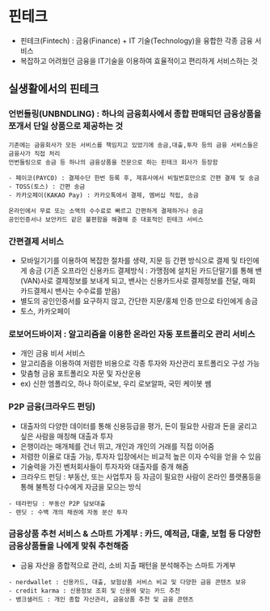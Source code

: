 # 핀테크
- 핀테크(Fintech) : 금융(Finance) + IT 기술(Technology)을 융합한 각종 금융 서비스
- 복잡하고 어려웠던 금융을 IT기술을 이용하여 효율적이고 편리하게 서비스하는 것

## 실생활에서의 핀테크
### 언번들링(UNBNDLING) : 하나의 금융회사에서 종합 판매되던 금융상품을 쪼개서 단일 상품으로 제공하는 것
```
기존에는 금융회사가 모든 서비스를 책임지고 있었기에 송금,대출,투자 등의 금융 서비스들은 금융사가 직접 처리
언번들링으로 송금 등 하나의 금융상품을 전문으로 하는 핀테크 회사가 등장함

- 페이코(PAYCO) : 결제수단 한번 등록 후, 제휴사에서 비밀번호만으로 간편 결제 및 송금
- TOSS(토스) : 간편 송금
- 카카오페이(KAKAO Pay) : 카카오톡에서 결제, 멤버십 적립, 송금

온라인에서 무료 또는 소액의 수수료로 빠르고 간편하게 결제하거나 송금
공인인증서나 보안카드 같은 불편함을 해결해 준 대표적인 핀테크 서비스
```

### 간편결제 서비스 
- 모바일기기를 이용하여 복잡한 절차를 생략, 지문 등 간편 방식으로 결제 및 타인에게 송금
(기존 오프라인 신용카드 결제방식 : 가맹점에 설치된 카드단말기를 통해 밴(VAN)사로 결제정보를 보내게 되고,
밴사는 신용카드사로 결제정보를 전달, 매회 카드결제시 밴사는 수수료를 받음)
- 별도의 공인인증서를 요구하지 않고, 간단한 지문/홍체 인증 만으로 타인에게 송금
- 토스, 카카오페이

### 로보어드바이저 : 알고리즘을 이용한 온라인 자동 포트폴리오 관리 서비스
- 개인 금융 비서 서비스 
- 알고리즘을 이용하여 저렴한 비용으로 각종 투자와 자산관리 포트폴리오 구성 가능
- 맞춤형 금융 포트폴리오 자문 및 자산운용
- ex) 신한 엠폴리오, 하나 하이로보, 우리 로보알파, 국민 케이봇 쌤

### P2P 금융(크라우드 펀딩) 
- 대출자의 다양한 데이터를 통해 신용등급을 평가, 돈이 필요한 사람과 돈을 굴리고싶은 사람을 매칭해 대출과 투자
- 은행이라는 매개체를 건너 뛰고, 개인과 개인의 거래를 직접 이어줌
- 저렴한 이율로 대출 가능, 투자자 입장에서는 비교적 높은 이자 수익을 얻을 수 있음 
- 기술력을 가진 벤처회사들이 투자자와 대출자를 중개 해줌
- 크라우드 펀딩 : 부동산, 또는 사업투자 등 자금이 필요한 사람이 온라인 플랫폼등을 통해 불특정 다수에게 자금을 모으는 방식
```
- 테라펀딩 : 부동산 P2P 담보대출
- 렌딧 : 수백 개의 채권에 자동 분산 투자
```

### 금융상품 추천 서비스 & 스마트 가계부 : 카드, 예적금, 대출, 보험 등 다양한 금융상품들을 나에게 맞춰 추천해줌
- 금융 자산을 종합적으로 관리, 소비 지출 패턴을 분석해주는 스마트 가계부

```
- nerdwallet : 신용카드, 대출, 보험상품 서비스 비교 및 다양한 금융 콘텐츠 보유
- credit karma : 신용정보 조회 및 신용에 맞는 카드 추천
- 뱅크샐러드 : 개인 종합 자산관리, 금융상품 추천 및 금융 콘텐츠
```


